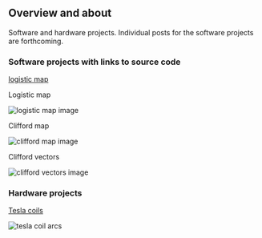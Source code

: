 ## Overview and about

Software and hardware projects. Individual posts for the software projects are forthcoming.

### Software projects with links to source code

[logistic map](https://github.com/blbadger/logistic-map)

Logistic map

![logistic map image]({{https://blbadger.github.io}}/Logistic_zoom.png)

Clifford map

![clifford map image]({{https://blbadger.github.io}}clifford_attractor(9,9).png)

Clifford vectors 

![clifford vectors image]({{https://blbadger.github.io}}clifford_attractor_vectors(9,9).png)
 	
### Hardware projects

[Tesla coils](https://github.com/blbadger/blbadger.github.io/blob/master/tesla-coils.md)

![tesla coil arcs]({{https://blbadger.github.io}}newtesla.jpg)
